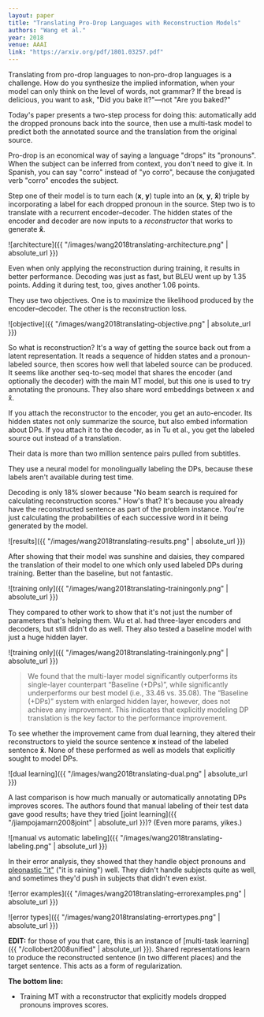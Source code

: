 ```yaml
---
layout: paper
title: "Translating Pro-Drop Languages with Reconstruction Models"
authors: "Wang et al."
year: 2018
venue: AAAI
link: "https://arxiv.org/pdf/1801.03257.pdf"
---
```


Translating from pro-drop languages to non-pro-drop languages is a challenge. How do you synthesize the implied information, when your model can only think on the level of words, not grammar? If the bread is delicious, you want to ask, "Did you bake it?"—not "Are you baked?"

Today's paper presents a two-step process for doing this: automatically add the dropped pronouns back into the source, then use a multi-task model to predict both the annotated source and the translation from the original source.

<!--more-->

Pro-drop is an economical way of saying a language "drops" its "pronouns". When the subject can be inferred from context, you don't need to give it. In Spanish, you can say "corro" instead of "yo corro", because the conjugated verb "corro" encodes the subject.

Step one of their model is to turn each (**x**, **y**) tuple into an (**x**, **y**, **x̂**) triple by incorporating a label for each dropped pronoun in the source. Step two is to translate with a recurrent encoder–decoder. The hidden states of the encoder and decoder are now inputs to a *reconstructor* that works to generate **x̂**.

![architecture]({{ "/images/wang2018translating-architecture.png" | absolute_url }})

Even when only applying the reconstruction during training, it results in better performance. Decoding was just as fast, but BLEU went up by 1.35 points. Adding it during test, too, gives another 1.06 points. 

They use two objectives. One is to maximize the likelihood produced by the encoder–decoder. The other is the reconstruction loss.

![objective]({{ "/images/wang2018translating-objective.png" | absolute_url }})


So what is reconstruction? It's a way of getting the source back out from a latent representation. It reads a sequence of hidden states and a pronoun-labeled source, then scores how well that labeled source can be produced. It seems like another seq-to-seq model that shares the encoder (and optionally the decoder) with the main MT model, but this one is used to try annotating the pronouns. They also share word embeddings between x and x̂. 

If you attach the reconstructor to the encoder, you get an auto-encoder. Its hidden states not only summarize the source, but also embed information about DPs. If you attach it to the decoder, as in Tu et al., you get the labeled source out instead of a translation.

Their data is more than two million sentence pairs pulled from subtitles. 

They use a neural model for monolingually labeling the DPs, because these labels aren't available during test time. 

Decoding is only 18% slower because "No beam search is required for calculating reconstruction scores." How's that? It's because you already have the reconstructed sentence as part of the problem instance. You're just calculating the probabilities of each successive word in it being generated by the model.

![results]({{ "/images/wang2018translating-results.png" | absolute_url }})

After showing that their model was sunshine and daisies, they compared the translation of their model to one which only used labeled DPs during training. Better than the baseline, but not fantastic.

![training only]({{ "/images/wang2018translating-trainingonly.png" | absolute_url }})


They compared to other work to show that it's not just the number of parameters that's helping them. Wu et al. had three-layer encoders and decoders, but still didn't do as well. They also tested a baseline model with just a huge hidden layer.

![training only]({{ "/images/wang2018translating-trainingonly.png" | absolute_url }})


> We found that the multi-layer model significantly outperforms its single-layer counterpart “Baseline (+DPs)”, while significantly underperforms our best model (i.e., 33.46 vs. 35.08). The “Baseline (+DPs)” system with enlarged hidden layer, however, does not achieve any improvement. This indicates that explicitly modeling DP translation is the key factor to the performance improvement.


To see whether the improvement came from dual learning, they altered their reconstructors to yield the source sentence **x** instead of the labeled sentence **x̂**. None of these performed as well as models that explicitly sought to model DPs.

![dual learning]({{ "/images/wang2018translating-dual.png" | absolute_url }})

A last comparison is how much manually or automatically annotating DPs improves scores. The authors found that manual labeling of their test data gave good results; have they tried [joint learning]({{ "/jiampojamarn2008joint" | absolute_url }})? (Even more params, yikes.)

![manual vs automatic labeling]({{ "/images/wang2018translating-labeling.png" | absolute_url }})


In their error analysis, they showed that they handle object pronouns and [pleonastic "it"](https://en.wikipedia.org/wiki/Dummy_pronoun) ("it is raining") well. They didn't handle subjects quite as well, and sometimes they'd push in subjects that didn't even exist.

![error examples]({{ "/images/wang2018translating-errorexamples.png" | absolute_url }})

![error types]({{ "/images/wang2018translating-errortypes.png" | absolute_url }})

**EDIT:** for those of you that care, this is an instance of [multi-task learning]({{ "/collobert2008unified" | absolute_url }}). Shared representations learn to produce the reconstructed sentence (in two different places) and the target sentence. This acts as a form of regularization.

**The bottom line:**

- Training MT with a reconstructor that explicitly models dropped pronouns improves scores. 
